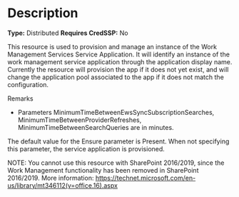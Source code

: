 # Description

**Type:** Distributed
**Requires CredSSP:** No

This resource is used to provision and manage an instance of the Work
Management Services Service Application. It will identify an instance of the
work management service application through the application display name.
Currently the resource will provision the app if it does not yet exist, and
will change the application pool associated to the app if it does not match
the configuration.

Remarks

- Parameters MinimumTimeBetweenEwsSyncSubscriptionSearches,
  MinimumTimeBetweenProviderRefreshes, MinimumTimeBetweenSearchQueries are in
  minutes.

The default value for the Ensure parameter is Present. When not specifying this
parameter, the service application is provisioned.

NOTE:
You cannot use this resource with SharePoint 2016/2019, since the Work
Management functionality has been removed in SharePoint 2016/2019.
More information:
https://technet.microsoft.com/en-us/library/mt346112(v=office.16).aspx
